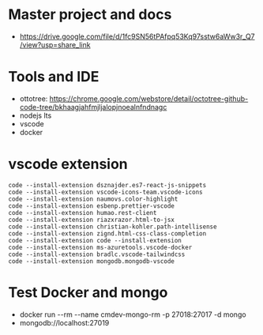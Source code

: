 # Master project and docs

- https://drive.google.com/file/d/1fc9SN56tPAfpq53Kq97sstw6aWw3r_Q7/view?usp=share_link

# Tools and IDE

- ottotree: https://chrome.google.com/webstore/detail/octotree-github-code-tree/bkhaagjahfmjljalopjnoealnfndnagc
- nodejs lts
- vscode
- docker

# vscode extension

```
code --install-extension dsznajder.es7-react-js-snippets
code --install-extension vscode-icons-team.vscode-icons
code --install-extension naumovs.color-highlight
code --install-extension esbenp.prettier-vscode
code --install-extension humao.rest-client
code --install-extension riazxrazor.html-to-jsx
code --install-extension christian-kohler.path-intellisense
code --install-extension zignd.html-css-class-completion
code --install-extension code --install-extension
code --install-extension ms-azuretools.vscode-docker
code --install-extension bradlc.vscode-tailwindcss
code --install-extension mongodb.mongodb-vscode
```

# Test Docker and mongo

- docker run --rm --name cmdev-mongo-rm -p 27018:27017 -d mongo
- mongodb://localhost:27019
